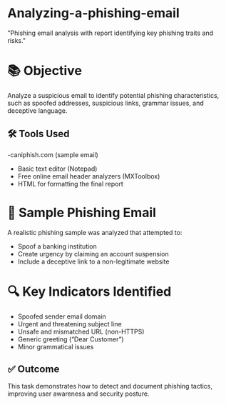 # Analyzing-a-phishing-email
"Phishing email analysis with report identifying key phishing traits and risks."

# 📚 Objective
Analyze a suspicious email to identify potential phishing characteristics, such as spoofed addresses, suspicious links, grammar issues, and deceptive language.

## 🛠️ Tools Used
-caniphish.com (sample email)
- Basic text editor (Notepad)
- Free online email header analyzers (MXToolbox)
- HTML for formatting the final report

# 📩 Sample Phishing Email
A realistic phishing sample was analyzed that attempted to:
- Spoof a banking institution
- Create urgency by claiming an account suspension
- Include a deceptive link to a non-legitimate website

# 🔍 Key Indicators Identified
- Spoofed sender email domain
- Urgent and threatening subject line
- Unsafe and mismatched URL (non-HTTPS)
- Generic greeting (“Dear Customer”)
- Minor grammatical issues

## ✅ Outcome
This task demonstrates how to detect and document phishing tactics, improving user awareness and security posture.
